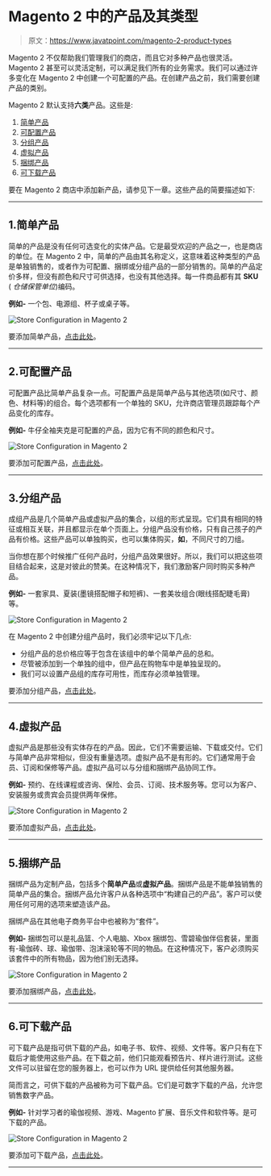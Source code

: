 # Magento 2 中的产品及其类型

> 原文：<https://www.javatpoint.com/magento-2-product-types>

Magento 2 不仅帮助我们管理我们的商店，而且它对多种产品也很灵活。Magento 2 甚至可以灵活定制，可以满足我们所有的业务需求。我们可以通过许多变化在 Magento 2 中创建一个可配置的产品。在创建产品之前，我们需要创建产品的类别。

Magento 2 默认支持**六类**产品。这些是:

1.  [简单产品](#Simple)
2.  [可配置产品](#Configurable)
3.  [分组产品](#Grouped)
4.  [虚拟产品](#Virtual)
5.  [捆绑产品](#Bundled)
6.  [可下载产品](#Downloadable)

要在 Magento 2 商店中添加新产品，请参见下一章。这些产品的简要描述如下:

* * *

## 1.简单产品

简单的产品是没有任何可选变化的实体产品。它是最受欢迎的产品之一，也是商店的单位。在 Magento 2 中，简单的产品由其名称定义，这意味着这种类型的产品是单独销售的，或者作为可配置、捆绑或分组产品的一部分销售的。简单的产品定价多样，但没有颜色和尺寸可供选择，也没有其他选择。每一件商品都有其 **SKU** ( *仓储保管单位*)编码。

**例如-** 一个包、电源组、杯子或桌子等。

![Store Configuration in Magento 2](img/2ce91663d2047a0d3dc89c66b588090f.png)

要添加简单产品，[点击此处](create-product-in-magento-2#Create-Simple-Product)。

* * *

## 2.可配置产品

可配置产品比简单产品复杂一点。可配置产品是简单产品与其他选项(如尺寸、颜色、材料等)的组合。每个选项都有一个单独的 SKU，允许商店管理员跟踪每个产品变化的库存。

**例如-** 牛仔全袖夹克是可配置的产品，因为它有不同的颜色和尺寸。

![Store Configuration in Magento 2](img/1479ad00ef958b17ff198a2f13cc8214.png)

要添加可配置产品，[点击此处](create-product-in-magento-2#Create-Configurable-Product)。

* * *

## 3.分组产品

成组产品是几个简单产品或虚拟产品的集合，以组的形式呈现。它们具有相同的特征或相互关联，并且都显示在单个页面上。分组产品没有价格，只有自己孩子的产品有价格。这些产品可以单独购买，也可以集体购买，**如**，不同尺寸的刀组。

当你想在那个时候推广任何产品时，分组产品效果很好。所以，我们可以把这些项目结合起来，这是对彼此的赞美。在这种情况下，我们激励客户同时购买多种产品。

**例如-** 一套家具、夏装(墨镜搭配帽子和短裤)、一套美妆组合(眼线搭配睫毛膏)等。

![Store Configuration in Magento 2](img/d2e69b916ac4b10248155316c9e75f2e.png)

在 Magento 2 中创建分组产品时，我们必须牢记以下几点:

*   分组产品的总价格应等于包含在该组中的单个简单产品的总和。
*   尽管被添加到一个单独的组中，但产品在购物车中是单独呈现的。
*   我们可以设置产品组的库存可用性，而库存必须单独管理。

要添加分组产品，[点击此处](create-product-in-magento-2#Create-Grouped-Product)。

* * *

## 4.虚拟产品

虚拟产品是那些没有实体存在的产品。因此，它们不需要运输、下载或交付。它们与简单产品非常相似，但没有重量选项。虚拟产品不是有形的。它们通常用于会员、订阅和保修等产品。虚拟产品可以与分组和捆绑产品协同工作。

**例如-** 预约、在线课程或咨询、保险、会员、订阅、技术服务等。您可以为客户、安装服务或贵宾会员提供两年保修。

![Store Configuration in Magento 2](img/9edecd3bba6d5ed851c57379d4f6c7fe.png)

要添加虚拟产品，[点击此处](create-product-in-magento-2#Create-Virtual-Product)。

* * *

## 5.捆绑产品

捆绑产品为定制产品，包括多个**简单产品**或**虚拟产品**。捆绑产品是不能单独销售的简单产品的集合。捆绑产品允许客户从各种选项中“构建自己的产品”。客户可以使用任何可用的选项来塑造该产品。

捆绑产品在其他电子商务平台中也被称为“套件”。

**例如-** 捆绑包可以是礼品篮、个人电脑、Xbox 捆绑包、雪碧瑜伽伴侣套装，里面有-瑜伽砖、球、瑜伽带、泡沫滚轮等不同的物品。在这种情况下，客户必须购买该套件中的所有物品，因为他们别无选择。

![Store Configuration in Magento 2](img/b050cb849ef57db14154ebfe35d0f5df.png)

要添加捆绑产品，[点击此处](create-product-in-magento-2#Create-Bundled-Product)。

* * *

## 6.可下载产品

可下载产品是指可供下载的产品，如电子书、软件、视频、文件等。客户只有在下载后才能使用这些产品。在下载之前，他们只能观看预告片、样片进行测试。这些文件可以驻留在您的服务器上，也可以作为 URL 提供给任何其他服务器。

简而言之，可供下载的产品被称为可下载产品。它们是可数字下载的产品，允许您销售数字产品。

**例如-** 针对学习者的瑜伽视频、游戏、Magento 扩展、音乐文件和软件等。是可下载的产品。

![Store Configuration in Magento 2](img/a9aa653ffaf434e7b2f858d9f25833bc.png)

要添加可下载产品，[点击此处](create-product-in-magento-2#Create-Downloadable-Product)。

* * *